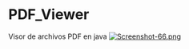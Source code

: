 # PDF_Viewer
Visor de archivos PDF en java
[![Screenshot-66.png](https://i.postimg.cc/zvTBQx6T/Screenshot-66.png)](https://postimg.cc/fSTDtfwb)
